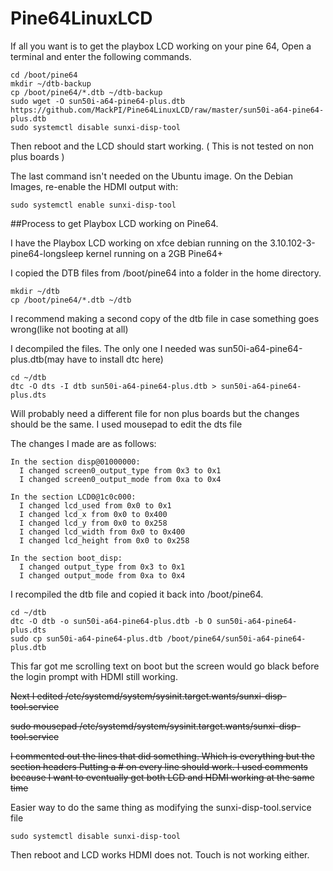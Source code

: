 # Pine64LinuxLCD

If all you want is to get the playbox LCD working on your pine 64, Open a terminal and enter the following commands.
```
cd /boot/pine64
mkdir ~/dtb-backup
cp /boot/pine64/*.dtb ~/dtb-backup
sudo wget -O sun50i-a64-pine64-plus.dtb https://github.com/MackPI/Pine64LinuxLCD/raw/master/sun50i-a64-pine64-plus.dtb
sudo systemctl disable sunxi-disp-tool
```

Then reboot and the LCD should start working. ( This is not tested on non plus boards )

The last command isn't needed on the Ubuntu image. On the Debian Images, re-enable the HDMI output with:

<code>sudo systemctl enable sunxi-disp-tool</code>


##Process to get Playbox LCD working on Pine64.

I have the Playbox LCD working on xfce debian running on the 3.10.102-3-pine64-longsleep kernel running on a 2GB Pine64+

I copied the DTB files from /boot/pine64 into a folder in the home directory.
```
mkdir ~/dtb
cp /boot/pine64/*.dtb ~/dtb
```

I recommend making a second copy of the dtb file in case something goes wrong(like not booting at all)

I decompiled the files.  The only one I needed was sun50i-a64-pine64-plus.dtb(may have to install dtc here)
```
cd ~/dtb
dtc -O dts -I dtb sun50i-a64-pine64-plus.dtb > sun50i-a64-pine64-plus.dts
```
Will probably need a different file for non plus boards but the changes should be the same.
I used mousepad to edit the dts file

The changes I made are as follows:
```
In the section disp@01000000: 
  I changed screen0_output_type from 0x3 to 0x1
  I changed screen0_output_mode from 0xa to 0x4
  
In the section LCD0@1c0c000:
  I changed lcd_used from 0x0 to 0x1
  I changed lcd_x from 0x0 to 0x400
  I changed lcd_y from 0x0 to 0x258
  I changed lcd_width from 0x0 to 0x400
  I changed lcd_height from 0x0 to 0x258
  
In the section boot_disp:
  I changed output_type from 0x3 to 0x1
  I changed output_mode from 0xa to 0x4
```  
I recompiled the dtb file and copied it back into /boot/pine64.

```
cd ~/dtb
dtc -O dtb -o sun50i-a64-pine64-plus.dtb -b O sun50i-a64-pine64-plus.dts
sudo cp sun50i-a64-pine64-plus.dtb /boot/pine64/sun50i-a64-pine64-plus.dtb
```
This far got me scrolling text on boot but the screen would go black before the login prompt with HDMI still working.

~~Next I edited /etc/systemd/system/sysinit.target.wants/sunxi-disp-tool.service~~

~~sudo mousepad /etc/systemd/system/sysinit.target.wants/sunxi-disp-tool.service~~

~~I commented out the lines that did something. Which is everything but the section headers
Putting a # on every line should work.  I used comments because I want to eventually get both LCD and HDMI working at the same time~~

Easier way to do the same thing as modifying the sunxi-disp-tool.service file

<code>sudo systemctl disable sunxi-disp-tool</code>

Then reboot and LCD works HDMI does not. Touch is not working either.
